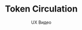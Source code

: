 ---
layout: embed
permalink: apps/minting/architectures/token-circulation/ux-videos
lang: ru
page_id: apps-minting-architectures-token-circulation-video


title: Token Circulation
subtitle: UX Видео
backUrl: /ru/apps/minting/architectures/token-circulation

description: Diagrams
---